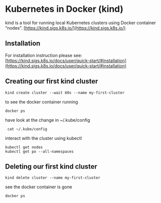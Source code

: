 # Kubernetes in Docker (kind)
kind is a tool for running local Kubernetes clusters using Docker container “nodes”.
[https://kind.sigs.k8s.io/](https://kind.sigs.k8s.io/)

## Installation

For installation instruction please see: [https://kind.sigs.k8s.io/docs/user/quick-start/#installation](https://kind.sigs.k8s.io/docs/user/quick-start/#installation)


## Creating our first kind cluster
```shell
kind create cluster --wait 60s --name my-first-cluster
```
to see the docker container running 
```shell
docker ps
```
have look at the change in  ~/.kube/config
```shell
 cat ~/.kube/config
```
interact with the cluster using kubectl

```shell
kubectl get nodes
kubectl get po --all-namespaces
```

## Deleting our first kind cluster
```shell
kind delete cluster --name my-first-cluster
```
see the docker container is gone
```shell
docker ps
```
